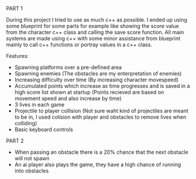 PART 1

During this project I tried to use as much c++ as possible. I ended up using some blueprint for some parts for example like showing the score value from the character c++ class and calling the save score function.
All main systems are made using c++ with some minor assistance from blueprint mainly to call c++ functions or portray values in a c++ class.

Features: 
* Spawning platforms over a pre-defined area
* Spawning enemies (The obstacles are my enterpretation of enemies)
* Increasing difficulty over time (By increasing character movespeed)
* Accumulated points which increase as time progresses and is saved in a high score list shown at startup (Points recieved are based on movement speed and also increase by time)
* 3 lives in each game
* Projectile to player collision (Not sure waht kind of projectiles are meant to be in, I used colision with player and obstacles to remove lives when colliding)
* Basic keyboard controls


PART 2

* When passing an obstacle there is a 20% chance that the next obstacle will not spawn
* An ai player also plays the game, they have a high chance of running into obstacles
